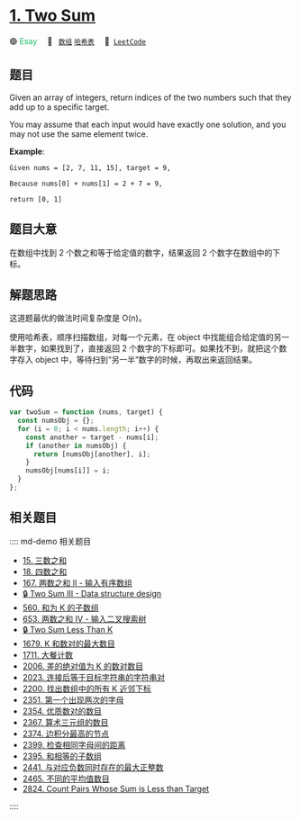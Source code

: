# [1. Two Sum](https://leetcode.com/problems/two-sum/)

🟢 <font color=#15bd66>Esay</font>&emsp; 🔖&ensp; [`数组`](/leetcode/outline/tag/array.md) [`哈希表`](/leetcode/outline/tag/hash-table.md)&emsp; 🔗&ensp;[`LeetCode`](https://leetcode.com/problems/two-sum/)

## 题目

Given an array of integers, return indices of the two numbers such that they add up to a specific target.

You may assume that each input would have exactly one solution, and you may not use the same element twice.

**Example**:

```
Given nums = [2, 7, 11, 15], target = 9,

Because nums[0] + nums[1] = 2 + 7 = 9,

return [0, 1]
```

## 题目大意

在数组中找到 2 个数之和等于给定值的数字，结果返回 2 个数字在数组中的下标。

## 解题思路

这道题最优的做法时间复杂度是 O(n)。

使用哈希表，顺序扫描数组，对每一个元素，在 object 中找能组合给定值的另一半数字，如果找到了，直接返回 2 个数字的下标即可。如果找不到，就把这个数字存入 object 中，等待扫到“另一半”数字的时候，再取出来返回结果。

## 代码

```javascript
var twoSum = function (nums, target) {
  const numsObj = {};
  for (i = 0; i < nums.length; i++) {
    const another = target - nums[i];
    if (another in numsObj) {
      return [numsObj[another], i];
    }
    numsObj[nums[i]] = i;
  }
};
```

## 相关题目

:::: md-demo 相关题目

- [15. 三数之和](./0015.md)
- [18. 四数之和](./0018.md)
- [167. 两数之和 II - 输入有序数组](./0167.md)
- [🔒 Two Sum III - Data structure design](https://leetcode.com/problems/two-sum-iii-data-structure-design)
- [560. 和为 K 的子数组](https://leetcode.com/problems/subarray-sum-equals-k)
- [653. 两数之和 IV - 输入二叉搜索树](https://leetcode.com/problems/two-sum-iv-input-is-a-bst)
- [🔒 Two Sum Less Than K](https://leetcode.com/problems/two-sum-less-than-k)
- [1679. K 和数对的最大数目](https://leetcode.com/problems/max-number-of-k-sum-pairs)
- [1711. 大餐计数](https://leetcode.com/problems/count-good-meals)
- [2006. 差的绝对值为 K 的数对数目](https://leetcode.com/problems/count-number-of-pairs-with-absolute-difference-k)
- [2023. 连接后等于目标字符串的字符串对](https://leetcode.com/problems/number-of-pairs-of-strings-with-concatenation-equal-to-target)
- [2200. 找出数组中的所有 K 近邻下标](https://leetcode.com/problems/find-all-k-distant-indices-in-an-array)
- [2351. 第一个出现两次的字母](https://leetcode.com/problems/first-letter-to-appear-twice)
- [2354. 优质数对的数目](https://leetcode.com/problems/number-of-excellent-pairs)
- [2367. 算术三元组的数目](https://leetcode.com/problems/number-of-arithmetic-triplets)
- [2374. 边积分最高的节点](https://leetcode.com/problems/node-with-highest-edge-score)
- [2399. 检查相同字母间的距离](https://leetcode.com/problems/check-distances-between-same-letters)
- [2395. 和相等的子数组](https://leetcode.com/problems/find-subarrays-with-equal-sum)
- [2441. 与对应负数同时存在的最大正整数](https://leetcode.com/problems/largest-positive-integer-that-exists-with-its-negative)
- [2465. 不同的平均值数目](https://leetcode.com/problems/number-of-distinct-averages)
- [2824. Count Pairs Whose Sum is Less than Target](https://leetcode.com/problems/count-pairs-whose-sum-is-less-than-target)

::::
